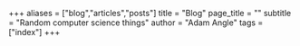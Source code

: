 +++
aliases = ["blog","articles","posts"]
title = "Blog"
page_title = ""
subtitle = "Random computer science things"
author = "Adam Angle"
tags = ["index"]
+++